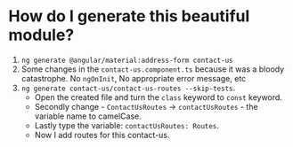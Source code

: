 # How do I generate this beautiful module?

1. `ng generate @angular/material:address-form contact-us`
2. Some changes in the `contact-us.component.ts` because it was a bloody catastrophe. No `ngOnInit`, No appropriate error message, etc
3. `ng generate contact-us/contact-us-routes --skip-tests`.
   - Open the created file and turn the `class` keyword to `const` keyword.
   - Secondly change - `ContactUsRoutes` -> `contactUsRoutes` - the variable name to camelCase.
   - Lastly type the variable: `contactUsRoutes: Routes`.
   - Now I add routes for this contact-us.
